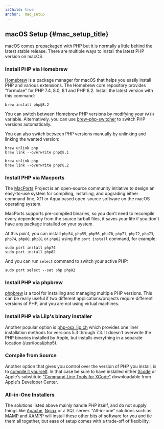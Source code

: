 ```yaml
---
isChild: true
anchor:  mac_setup
---
```


## macOS Setup {#mac_setup_title}

macOS comes prepackaged with PHP but it is normally a little behind the latest stable release. There are multiple ways to install the latest PHP version on macOS.

### Install PHP via Homebrew

[Homebrew] is a package manager for macOS that helps you easily install PHP and various extensions. The Homebrew core repository provides "formulae" for PHP 7.4, 8.0, 8.1 and PHP 8.2. Install the latest version with this command:

```
brew install php@8.2
```

You can switch between Homebrew PHP versions by modifying your `PATH` variable. Alternatively, you can use [brew-php-switcher][brew-php-switcher] to switch PHP versions automatically.

You can also switch between PHP versions manually by unlinking and linking the wanted version:

```
brew unlink php
brew link --overwrite php@8.1
```

```
brew unlink php
brew link --overwrite php@8.2
```

### Install PHP via Macports

The [MacPorts] Project is an open-source community initiative to design an
easy-to-use system for compiling, installing, and upgrading either
command-line, X11 or Aqua based open-source software on the macOS operating
system.

MacPorts supports pre-compiled binaries, so you don't need to recompile every
dependency from the source tarball files, it saves your life if you don't
have any package installed on your system.

At this point, you can install `php54`, `php55`, `php56`, `php70`, `php71`, `php72`, `php73`, `php74`, `php80`, `php81`  or `php82` using the `port install` command, for example:

    sudo port install php74
    sudo port install php82

And you can run `select` command to switch your active PHP:

    sudo port select --set php php82

### Install PHP via phpbrew

[phpbrew] is a tool for installing and managing multiple PHP versions. This can be really useful if two different
applications/projects require different versions of PHP, and you are not using virtual machines.

### Install PHP via Liip's binary installer

Another popular option is [php-osx.liip.ch] which provides one liner installation methods for versions 5.3 through 7.3.
It doesn't overwrite the PHP binaries installed by Apple, but installs everything in a separate location (/usr/local/php5).

### Compile from Source

Another option that gives you control over the version of PHP you install, is to [compile it yourself][mac-compile].
In that case be sure to have installed either [Xcode][xcode-gcc-substitution] or Apple's substitute
["Command Line Tools for XCode"] downloadable from Apple's Developer Center.

### All-in-One Installers

The solutions listed above mainly handle PHP itself, and do not supply things like [Apache][apache], [Nginx][nginx] or a SQL server.
"All-in-one" solutions such as [MAMP][mamp-downloads] and [XAMPP][xampp] will install these other bits of software for
you and tie them all together, but ease of setup comes with a trade-off of flexibility.

[Homebrew]: https://brew.sh/
[MacPorts]: https://www.macports.org/install.php
[phpbrew]: https://github.com/phpbrew/phpbrew
[php-osx.liip.ch]: https://web.archive.org/web/20220505163210/https://php-osx.liip.ch/
[mac-compile]: https://www.php.net/install.macosx.compile
[xcode-gcc-substitution]: https://github.com/kennethreitz/osx-gcc-installer
["Command Line Tools for XCode"]: https://developer.apple.com/downloads
[apache]: https://httpd.apache.org/
[nginx]: https://www.nginx.com/
[mamp-downloads]: https://www.mamp.info/en/downloads/
[xampp]: https://www.apachefriends.org/
[brew-php-switcher]: https://github.com/philcook/brew-php-switcher
